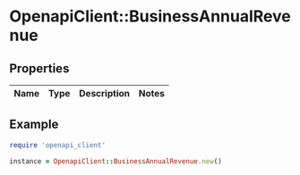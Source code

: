 # OpenapiClient::BusinessAnnualRevenue

## Properties

| Name | Type | Description | Notes |
| ---- | ---- | ----------- | ----- |

## Example

```ruby
require 'openapi_client'

instance = OpenapiClient::BusinessAnnualRevenue.new()
```

